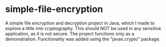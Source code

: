 # simple-file-encryption
A simple file encryption and decryption project in Java, which I made to explore a little into cryptography. This should NOT be used in any sensitive application, as it is not secure. The project functions only as a demonstration.
Functionality was added using the "javax.crypto" package.
